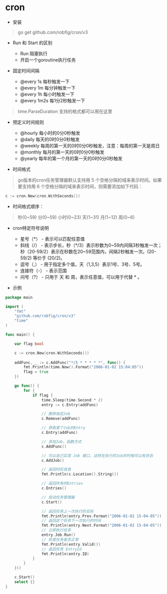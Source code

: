 # cron

* 安装
> go get github.com/robfig/cron/v3

* Run 和 Start 的区别
    * Run 阻塞执行
    * 开启一个goroutine执行任务

* 固定时间间隔
    * @every 1s 每秒触发一下
    * @every 1m 每分钟触发一下
    * @every 1h 每小时触发一下
    * @every 1m2s 每1分2秒触发一下
> time.ParseDuration 支持的格式都可以用在这里

* 预定义时间规则
    * @hourly   每小时的0分0秒触发
    * @daily    每天的0时0分0秒触发
    * @weekly   每周的第一天的0时0分0秒触发，注意：每周的第一天是周日
    * @monthly  每月的第一天的0时0分0秒触发
    * @yearly   每年的第一个月的第一天的0时0分0秒触发
    
* 时间格式
> go版本的cron任务管理器默认支持用 5 个空格分隔的域来表示时间。如果要支持用 6 个空格分隔的域来表示时间，则需要添加如下代码：

```go
c := cron.New(cron.WithSeconds())
```

* 时间格式顺序：
> 秒(0~59) 分(0~59) 小时(0~23) 天(1~31) 月(1~12) 周(0~6)

* cron特定符号说明
    * 星号（*） - 表示可以匹配任意值
    * 斜线（/） - 表示步长，秒（*/3）表示秒数为0~59内间隔3秒触发一次；秒（20-59/2）表示在秒数在20~59范围内，间隔2秒触发一次。(20-59/2) 等价于 (20/2)。
    * 逗号（,） - 用于指定多个值，天（1,3,5）表示1号、3号、5号。
    * 连接符（-） - 表示范围
    * 问号（?） - 只用于 天 和 周，表示任意值，可以用于代替 * 。
    
* 示例
```go
package main

import (
	"fmt"
	"github.com/robfig/cron/v3"
	"time"
)

func main() {

	var flag bool

	c := cron.New(cron.WithSeconds())
	
	addFunc, _ := c.AddFunc("*/5 * * * * *", func() {
		fmt.Println(time.Now().Format("2006-01-02 15:04:05"))
		flag = true
	})

	go func() {
		for {
			if flag {
				time.Sleep(time.Second * 2)
				entry := c.Entry(addFunc)

				// 删除指定Job
				c.Remove(addFunc)

				// 获取某个Job的Entry
				c.Entry(addFunc)

				// 添加Job，函数方式
				c.AddFunc()

				// 可以自己实现 Job 接口，这样在执行的Job的时候可以有状态
				c.AddJob()

				// 返回时区信息
				fmt.Println(c.Location().String())

				// 返回所有的Entries
				c.Entries()

				// 启动任务管理器
				c.Start()

				// 返回任务上一次执行的实际
				fmt.Println(entry.Prev.Format("2006-01-02 15-04-05"))
				// 返回这个任务下一次执行的时间
				fmt.Println(entry.Next.Format("2006-01-02 15-04-05"))
				// 立即执行任务
				entry.Job.Run()
				// 检查任务是否正常
				fmt.Println(entry.Valid())
				// 返回任务 EntryId
				fmt.Println(entry.ID)
			}
		}
	}()

	c.Start()
	select {}
}
```
    
    
    
    
    
    
    
    
    
    
    